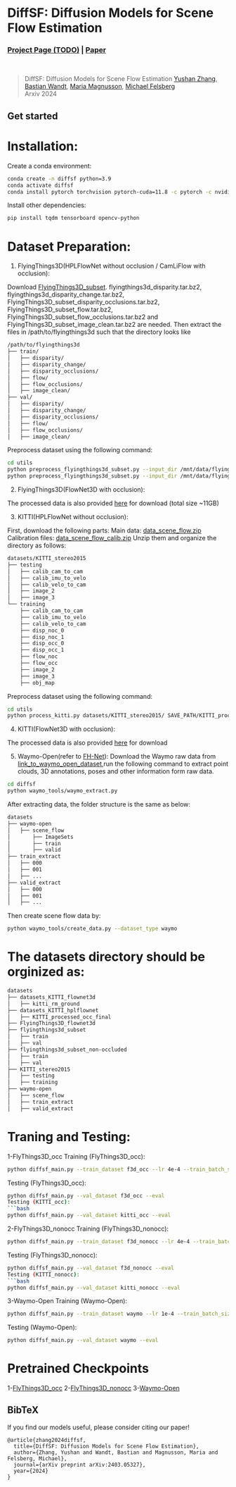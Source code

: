 # DiffSF: Diffusion Models for Scene Flow Estimation
### [Project Page (TODO)]() | [Paper](https://arxiv.org/abs/2403.05327)
<br/>

> DiffSF: Diffusion Models for Scene Flow Estimation
> [Yushan Zhang](https://scholar.google.com/citations?user=mvY4rdIAAAAJ&hl=en), [Bastian Wandt](https://scholar.google.com/citations?user=z4aXEBYAAAAJ), [Maria Magnusson](), [Michael Felsberg](https://scholar.google.com/citations?&user=lkWfR08AAAAJ)  
> Arxiv 2024

## Get started

# Installation:
Create a conda environment:
```bash
conda create -n diffsf python=3.9
conda activate diffsf
conda install pytorch torchvision pytorch-cuda=11.8 -c pytorch -c nvidia
```
Install other dependencies:
```bash
pip install tqdm tensorboard opencv-python
```

# Dataset Preparation:

1. FlyingThings3D(HPLFlowNet without occlusion / CamLiFlow with occlusion):

Download [FlyingThings3D_subset](https://lmb.informatik.uni-freiburg.de/resources/datasets/SceneFlowDatasets.en.html).
flyingthings3d_disparity.tar.bz2, flyingthings3d_disparity_change.tar.bz2, FlyingThings3D_subset_disparity_occlusions.tar.bz2, FlyingThings3D_subset_flow.tar.bz2, FlyingThings3D_subset_flow_occlusions.tar.bz2 and FlyingThings3D_subset_image_clean.tar.bz2 are needed. Then extract the files in /path/to/flyingthings3d such that the directory looks like
```bash
/path/to/flyingthings3d
├── train/
│   ├── disparity/
│   ├── disparity_change/
│   ├── disparity_occlusions/
│   ├── flow/
│   ├── flow_occlusions/
│   ├── image_clean/
├── val/
│   ├── disparity/
│   ├── disparity_change/
│   ├── disparity_occlusions/
│   ├── flow/
│   ├── flow_occlusions/
│   ├── image_clean/
```
Preprocess dataset using the following command:
```bash
cd utils
python preprocess_flyingthings3d_subset.py --input_dir /mnt/data/flyingthings3d_subset --output_dir flyingthings3d_subset
python preprocess_flyingthings3d_subset.py --input_dir /mnt/data/flyingthings3d_subset --output_dir flyingthings3d_subset_non-occluded --remove_occluded_points
```

2. FlyingThings3D(FlowNet3D with occlusion):

The processed data is also provided [here](https://drive.google.com/file/d/1CMaxdt-Tg1Wct8v8eGNwuT7qRSIyJPY-/view?usp=sharing) for download (total size ~11GB)

3. KITTI(HPLFlowNet without occlusion):

First, download the following parts:
Main data: [data_scene_flow.zip](https://s3.eu-central-1.amazonaws.com/avg-kitti/data_scene_flow.zip)
Calibration files: [data_scene_flow_calib.zip](https://s3.eu-central-1.amazonaws.com/avg-kitti/data_scene_flow_calib.zip)
Unzip them and organize the directory as follows:
```bash
datasets/KITTI_stereo2015
├── testing
│   ├── calib_cam_to_cam
│   ├── calib_imu_to_velo
│   ├── calib_velo_to_cam
│   ├── image_2
│   ├── image_3
└── training
    ├── calib_cam_to_cam
    ├── calib_imu_to_velo
    ├── calib_velo_to_cam
    ├── disp_noc_0
    ├── disp_noc_1
    ├── disp_occ_0
    ├── disp_occ_1
    ├── flow_noc
    ├── flow_occ
    ├── image_2
    ├── image_3
    ├── obj_map
```
Preprocess dataset using the following command:
```bash
cd utils
python process_kitti.py datasets/KITTI_stereo2015/ SAVE_PATH/KITTI_processed_occ_final
```

4. KITTI(FlowNet3D with occlusion):

The processed data is also provided [here](https://drive.google.com/open?id=1XBsF35wKY0rmaL7x7grD_evvKCAccbKi) for download

5. Waymo-Open(refer to [FH-Net](https://github.com/pigtigger/FH-Net)):
Download the Waymo raw data from [link_to_waymo_open_dataset](https://console.cloud.google.com/storage/browser/waymo_open_dataset_v_1_4_0;tab=objects?pli=1&prefix=&forceOnObjectsSortingFiltering=false),run the following command to extract point clouds, 3D annotations, poses and other information form raw data.
```bash
cd diffsf
python waymo_tools/waymo_extract.py

```
After extracting data, the folder structure is the same as below:
```bash
datasets
├── waymo-open
│   ├── scene_flow
│       ├── ImageSets
│       ├── train
│       ├── valid
├── train_extract
│   ├── 000
│   ├── 001
│   ├── ...
├── valid_extract
│   ├── 000
│   ├── 001
│   ├── ...
```
Then create scene flow data by:
```bash
python waymo_tools/create_data.py --dataset_type waymo
```

# The datasets directory should be orginized as:
```bash
datasets
├── datasets_KITTI_flownet3d
│   ├── kitti_rm_ground
├── datasets_KITTI_hplflownet
│   ├── KITTI_processed_occ_final
├── FlyingThings3D_flownet3d
├── flyingthings3d_subset
│   ├── train
│   ├── val
├── flyingthings3d_subset_non-occluded
│   ├── train
│   ├── val
├── KITTI_stereo2015
│   ├── testing
│   ├── training
├── waymo-open
│   ├── scene_flow
│   ├── train_extract
│   ├── valid_extract
```

# Traning and Testing:
1-FlyThings3D_occ
Training (FlyThings3D_occ): 
```bash
python diffsf_main.py --train_dataset f3d_occ --lr 4e-4 --train_batch_size 24
```
Testing (FlyThings3D_occ): 
```bash
python diffsf_main.py --val_dataset f3d_occ --eval
Testing (KITTI_occ): 
```bash
python diffsf_main.py --val_dataset kitti_occ --eval
```
2-FlyThings3D_nonocc
Training (FlyThings3D_nonocc): 
```bash
python diffsf_main.py --train_dataset f3d_nonocc --lr 4e-4 --train_batch_size 24
```
Testing (FlyThings3D_nonocc): 
```bash
python diffsf_main.py --val_dataset f3d_nonocc --eval
Testing (KITTI_nonocc): 
```bash
python diffsf_main.py --val_dataset kitti_nonocc --eval
```
3-Waymo-Open
Training (Waymo-Open): 
```bash
python diffsf_main.py --train_dataset waymo --lr 1e-4 --train_batch_size 24
```
Testing (Waymo-Open): 
```bash
python diffsf_main.py --val_dataset waymo --eval
```

# Pretrained Checkpoints
1-[FlyThings3D_occ](https://drive.google.com/file/d/1t0jx65qHTym4zdgrXIBcXxYybfyqFuvs/view?usp=sharing)
2-[FlyThings3D_nonocc](https://drive.google.com/file/d/14vVhReQ_canUdhqHqGeOoK0GqUqaFT0S/view?usp=sharing)
3-[Waymo-Open](https://drive.google.com/file/d/1bfTUjdWXmFQxlrX5SWAgRnUWP58NcWzp/view?usp=sharing)

## BibTeX
If you find our models useful, please consider citing our paper!
```
@article{zhang2024diffsf,
  title={DiffSF: Diffusion Models for Scene Flow Estimation},
  author={Zhang, Yushan and Wandt, Bastian and Magnusson, Maria and Felsberg, Michael},
  journal={arXiv preprint arXiv:2403.05327},
  year={2024}
}
```